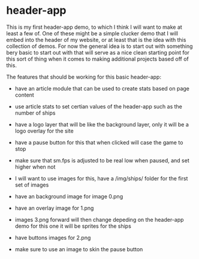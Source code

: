 # header-app

This is my first header-app demo, to which I think I will want to make at least a few of. One of these might be a simple clucker demo that I will embed into the header of my website, or at least that is the idea with this collection of demos. For now the general idea is to start out with something bery basic to start out with that will serve as a nice clean starting point for this sort of thing when it comes to making additional projects based off of this.

The features that should be working for this basic header-app:

* have an article module that can be used to create stats based on page content
* use article stats to set certian values of the header-app such as the number of ships
* have a logo layer that will be like the background layer, only it will be a logo overlay for the site
* have a pause button for this that when clicked will case the game to stop
* make sure that sm.fps is adjusted to be real low when paused, and set higher when not
* I will want to use images for this, have a /img/ships/ folder for the first set of images
* have an background image for image 0.png
* have an overlay image for 1.png
* images 3.png forward will then change depeding on the header-app demo for this one it will be sprites for the ships

* have buttons images for 2.png
* make sure to use an image to skin the pause button


